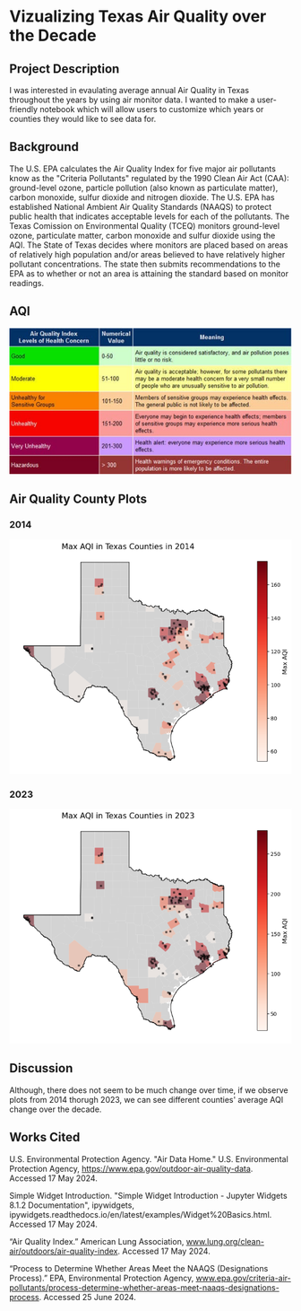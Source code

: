 # Vizualizing Texas Air Quality over the Decade

## Project Description
I was interested in evaulating average annual Air Quality in Texas throughout the years by using air monitor data. I wanted to make a user-friendly notebook which will allow users to customize which years or counties they would like to see data for.

## Background
The U.S. EPA calculates the Air Quality Index for five major air pollutants know as the "Criteria Pollutants" regulated by the 1990 Clean Air Act (CAA): ground-level ozone, particle pollution (also known as particulate matter), carbon monoxide, sulfur dioxide and nitrogen dioxide. The U.S. EPA has established National Ambient Air Quality Standards (NAAQS) to protect public health that indicates acceptable levels for each of the pollutants. The Texas Comission on Environmental Quality (TCEQ) monitors ground-level ozone, particulate matter, carbon monoxide and sulfur dioxide using the AQI. The State of Texas decides where monitors are placed based on areas of relatively high population and/or areas believed to have relatively higher pollutant concentrations. The state then submits recommendations to the EPA as to whether or not an area is attaining the standard based on monitor readings.

## AQI
![Alt Text](https://github.com/A-Sarkar18/EPA-AQI-TX/blob/main/figures/air-quality-index.jpg)

## Air Quality County Plots

### 2014
![Alt Text](https://github.com/A-Sarkar18/EPA-AQI-TX/blob/main/figures/2014.png)

### 2023
![Alt Text](https://github.com/A-Sarkar18/EPA-AQI-TX/blob/main/figures/2023.png)

## Discussion
Although, there does not seem to be much change over time, if we observe plots from 2014 thorugh 2023, we can see different counties' average AQI change over the decade.

## Works Cited
U.S. Environmental Protection Agency. "Air Data Home." U.S. Environmental Protection Agency, https://www.epa.gov/outdoor-air-quality-data. Accessed 17 May 2024.

Simple Widget Introduction. "Simple Widget Introduction - Jupyter Widgets 8.1.2 Documentation", ipywidgets, ipywidgets.readthedocs.io/en/latest/examples/Widget%20Basics.html. Accessed 17 May 2024.

“Air Quality Index.” American Lung Association, www.lung.org/clean-air/outdoors/air-quality-index. Accessed 17 May 2024.

“Process to Determine Whether Areas Meet the NAAQS (Designations Process).” EPA, Environmental Protection Agency, www.epa.gov/criteria-air-pollutants/process-determine-whether-areas-meet-naaqs-designations-process. Accessed 25 June 2024. 
